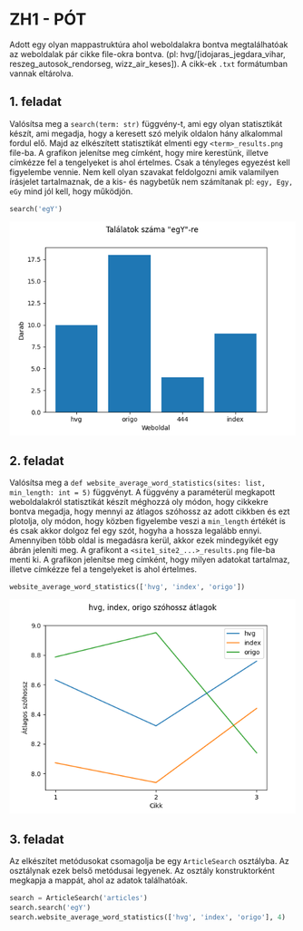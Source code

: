# ZH1 - PÓT

Adott egy olyan mappastruktúra ahol weboldalakra bontva megtalálhatóak az weboldalak pár cikke file-okra bontva. (pl: hvg/[idojaras_jegdara_vihar, reszeg_autosok_rendorseg, wizz_air_keses]). A cikk-ek `.txt` formátumban vannak eltárolva.

## 1. feladat

Valósítsa meg a `search(term: str)` függvény-t, ami egy olyan statisztikát készít, ami megadja, hogy a keresett szó melyik oldalon hány alkalommal fordul elő. Majd az elkészített statisztikát elmenti egy `<term>_results.png` file-ba. A grafikon jelenítse meg címként, hogy mire kerestünk, illetve címkézze fel a tengelyeket is ahol értelmes. Csak a tényleges egyezést kell figyelembe vennie. Nem kell olyan szavakat feldolgozni amik valamilyen írásjelet tartalmaznak, de a kis- és nagybetűk nem számítanak pl: `egy, Egy, eGy` mind jól kell, hogy működjön.

```python
search('egY')
```

![](./egy_results.png)

## 2. feladat

Valósítsa meg a `def website_average_word_statistics(sites: list, min_length: int = 5)` függvényt. A függvény a paraméterül megkapott weboldalakról statisztikát készít méghozzá oly módon, hogy cikkekre bontva megadja, hogy mennyi az átlagos szóhossz az adott cikkben és ezt plotolja, oly módon, hogy közben figyelembe veszi a `min_length` értékét is és csak akkor dolgoz fel egy szót, hogyha a hossza legalább ennyi. Amennyiben több oldal is megadásra kerül, akkor ezek mindegyikét egy ábrán jeleníti meg. A grafikont a `<site1_site2_...>_results.png` file-ba menti ki. A grafikon jelenítse meg címként, hogy milyen adatokat tartalmaz, illetve címkézze fel a tengelyeket is ahol értelmes.

```python
website_average_word_statistics(['hvg', 'index', 'origo'])
```

![](./hvg_index_origo_results.png)

## 3. feladat

Az elkészítet metódusokat csomagolja be egy `ArticleSearch` osztályba. Az osztálynak ezek belső metódusai legyenek. Az osztály konstruktorként megkapja a mappát, ahol az adatok találhatóak.

```python
search = ArticleSearch('articles')
search.search('egY')
search.website_average_word_statistics(['hvg', 'index', 'origo'], 4)
```
